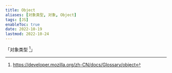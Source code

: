 ```yaml
---
title: Object
aliases: [对象类型, 对象, Object]
tags: [JS]
enableToc: true
date: 2022-10-19
lastmod: 2022-10-24
---
```


「对象类型 [^1]」

[^1]: <https://developer.mozilla.org/zh-CN/docs/Glossary/object>
